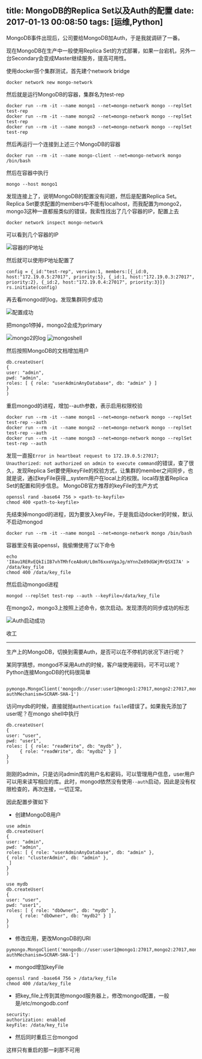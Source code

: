 title: MongoDB的Replica Set以及Auth的配置
date: 2017-01-13 00:08:50
tags: [运维,Python]
---

MongoDB事件出现后，公司要给MongoDB加Auth，于是我就调研了一番。
<!--more-->

现在MongoDB在生产中一般使用Replica Set的方式部署，如果一台宕机，另外一台Secondary会变成Master继续服务，提高可用性。

使用docker搭个集群测试，首先建个network bridge

```
docker network new mongo-network
```

然后就是运行MongoDB的容器，集群名为test-rep

```
docker run --rm -it --name mongo1 --net=mongo-network mongo --replSet test-rep
docker run --rm -it --name mongo2 --net=mongo-network mongo --replSet test-rep
docker run --rm -it --name mongo3 --net=mongo-network mongo --replSet test-rep
```

然后再运行一个连接到上述三个MongoDB的容器

```
docker run --rm -it --name mongo-client --net=mongo-network mongo /bin/bash
```

然后在容器中执行

```
mongo --host mongo1
```

发现连接上了，说明MongoDB的配置没有问题，然后是配置Replica Set。Replica Set要求配置的members中不能有localhost，而我配置为mongo2，mongo3这种一直都报类似的错误，我索性找出了几个容器的IP，配置上去

```
docker network inspect mongo-network
```

可以看到几个容器的IP

![容器的IP地址](http://s.blog.0x01.site/WX20170113-002639.png)

然后就可以使用IP地址配置了

```
config = {_id:"test-rep", version:1, members:[{_id:0, host:"172.19.0.5:27017", priority:5}, {_id:1, host:"172.19.0.3:27017", priority:2}, {_id:2, host:"172.19.0.4:27017", priority:3}]}
rs.initiate(config)
```

再去看mongod的log，发现集群同步成功

![配置成功](http://s.blog.0x01.site/WX20170113-013308.png)

把mongo1停掉，mongo2会成为primary

![mongo2的log](http://s.blog.0x01.site/WechatIMG1551.jpeg)
![mongoshell](http://s.blog.0x01.site/WechatIMG1562.jpeg)

然后按照MongoDB的文档增加用户

```
db.createUser(
{
user: "admin",
pwd: "admin",
roles: [ { role: "userAdminAnyDatabase", db: "admin" } ]
}
)
```

重启mongod的进程，增加--auth参数，表示启用权限校验

```
docker run --rm -it --name mongo1 --net=mongo-network mongo --replSet test-rep --auth
docker run --rm -it --name mongo2 --net=mongo-network mongo --replSet test-rep --auth
docker run --rm -it --name mongo3 --net=mongo-network mongo --replSet test-rep --auth
```

发现一直报`Error in heartbeat request to 172.19.0.5:27017; Unauthorized: not authorized on admin to execute command`的错误，查了很久，发现Replica Set要使用keyFile的校验方式，让集群的member之间同步，也就是说，通过keyFile获得__system用户在local上的权限。local存放着Replica Set的配置和同步信息。
MongoDB官方推荐的keyFile的生产方式

```
openssl rand -base64 756 > <path-to-keyfile>
chmod 400 <path-to-keyfile>
```

先结束掉mongod的进程，因为要放入keyFile，于是我启动docker的时候，默认不启动mongod

```
docker run --rm -it --name mongo1 --net=mongo-network mongo /bin/bash
```

容器里没有装openssl，我偷懒使用了以下命令

```
echo 'I8au1RERvEQkIiIB7vhTMhfceA8oH/L0mT6xxeVgaJg/mYnnZe89dGWjMrQSXI7A' > /data/key_file
chmod 400 /data/key_file
```

然后启动mongod进程

```
mongod --replSet test-rep --auth --keyFile=/data/key_file
```

在mongo2，mongo3上按照上述命令，依次启动。发现漂亮的同步成功的标志

![Auth启动成功](http://s.blog.0x01.site/WX20170113-005044.png)

收工

------

生产上的MongoDB，切换到需要Auth，是否可以在不停机的状况下进行呢？

某同学猜想，mongod不采用Auth的时候，客户端使用密码，可不可以呢？Python连接MongoDB的代码很简单

        pymongo.MongoClient('mongodb://user:user1@mongo1:27017,mongo2:27017,mongo3:27017/mydb?authMechanism=SCRAM-SHA-1')

访问mydb的时候，直接就抛`Authentication failed`错误了。如果我先添加了user呢？在mongo shell中执行

```
db.createUser(
{
user: "user",
pwd: "user1",
roles: [ { role: "readWrite", db: "mydb" },
     { role: "readWrite", db: "mydb2" } ]
}
)
```

刚刚的admin，只是访问admin库的用户名和密码，可以管理用户信息，user用户可以用来读写相应的库。此时，mongod依然没有使用`--auth`启动，因此是没有权限检查的，再次连接，一切正常。

因此配置步骤如下

- 创建MongoDB用户

```
use admin
db.createUser(
{
user: "admin",
pwd: "admin",
roles: [ { role: "userAdminAnyDatabase", db: "admin" },
{ role: "clusterAdmin", db: "admin" },
 ]
}
)

use mydb
db.createUser(
{
user: "user",
pwd: "user1",
roles: [ { role: "dbOwner", db: "mydb" },
     { role: "dbOwner", db: "mydb2" } ]
}
)
```

- 修改应用，更改MongoDB的URI

```
pymongo.MongoClient('mongodb://user:user1@mongo1:27017,mongo2:27017,mongo3:27017/mydb?authMechanism=SCRAM-SHA-1')
```

- mongod增加keyFile

```
openssl rand -base64 756 > /data/key_file
chmod 400 /data/key_file
```

- 把key_file上传到其他mongod服务器上，修改mongod配置，一般是/etc/mongodb.conf

```
security:
authorization: enabled
keyFile: /data/key_file
```

- 然后同时重启三台mongod

这样只有重启的那一刹那不可用
